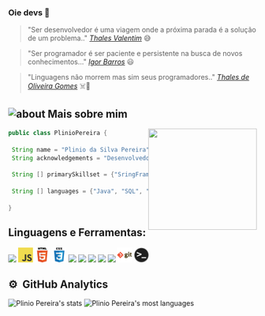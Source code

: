 ### Oie devs 👋

> "Ser desenvolvedor é uma viagem onde a próxima parada é a solução de um problema.." [*Thales Valentim*](https://www.pensador.com/autor/thales_valentim/) :sweat_smile:

> "Ser programador é ser paciente e persistente na busca de novos conhecimentos..." [*Igor Barros*](https://www.pensador.com/autor/igor_barros/) :smiley:

> "Linguagens não morrem mas sim seus programadores.." [*Thales de Oliveira Gomes*](https://www.pensador.com/autor/thales_de_oliveira_gomes/) :skull_and_crossbones::slightly_smiling_face: 


## <img width="45" alt="about" src="https://github.com/pliniopereira10/imagens/blob/main/java-14-logo-png-transparent.png"> Mais sobre mim

<img align="right" width="220" height="205" src="https://i2.wp.com/allhtaccess.info/wp-content/uploads/2018/03/programming.gif?fit=1281%2C716&ssl=1" />

```java
public class PlinioPereira {

 String name = "Plinio da Silva Pereira";
 String acknowledgements = "Desenvolvedor Java Back-end";

 String [] primarySkillset = {"SringFrameWork", "Docker", "Hibernate", "Postman"};

 String [] languages = {"Java", "SQL", "JavaScript", "Html", "Css", "Shell"}; 

}
```
## **Linguagens e Ferramentas:**  

<code><img height="30" src="https://github.com/pliniopereira10/imagens/blob/main/java-14-logo-png-transparent.png"></code>
<code><img height="30" src="https://raw.githubusercontent.com/github/explore/80688e429a7d4ef2fca1e82350fe8e3517d3494d/topics/javascript/javascript.png"></code>
<code><img height="30" src="https://raw.githubusercontent.com/github/explore/80688e429a7d4ef2fca1e82350fe8e3517d3494d/topics/html/html.png"></code>
<code><img height="30" src="https://raw.githubusercontent.com/github/explore/80688e429a7d4ef2fca1e82350fe8e3517d3494d/topics/css/css.png"></code>
<code><img height="30" src="https://www.mysql.com/common/logos/logo-mysql-170x115.png"></code>
<code><img height="30" src="https://www.vectorlogo.zone/logos/postgresql/postgresql-ar21.svg"></code>
<code><img height="30" src="https://clipground.com/images/spring-framework-logo-png-7.png"></code>
<code><img height="30" src="https://seeklogo.com/images/E/eclipse-logo-85FE4BEA34-seeklogo.com.png"></code>
<code><img height="30" src="https://bospar.com/wp-content/uploads/2021/08/pm-logo-vert-300x150.jpg"></code>
<code><img height="30" src="https://raw.githubusercontent.com/github/explore/80688e429a7d4ef2fca1e82350fe8e3517d3494d/topics/git/git.png"></code>
<code><img height="30" src="https://raw.githubusercontent.com/github/explore/80688e429a7d4ef2fca1e82350fe8e3517d3494d/topics/terminal/terminal.png"></code>

## ⚙️ &nbsp;GitHub Analytics

<p align="left">
<img width="430em" src="https://github-readme-stats.vercel.app/api?username=pliniopereira10&show_icons=true&theme=vision-friendly-dark" alt="Plinio Pereira's stats"/>
<img width="420em" src="https://github-readme-stats.vercel.app/api/top-langs/?username=pliniopereira10&layout=compact&theme=vision-friendly-dark" alt="Plinio Pereira's most languages"/>
</p>
<br>
</p>
